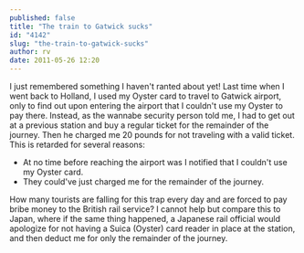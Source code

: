 ```yaml
---
published: false
title: "The train to Gatwick sucks"
id: "4142"
slug: "the-train-to-gatwick-sucks"
author: rv
date: 2011-05-26 12:20
---
```

I just remembered something I haven't ranted about yet! Last time when I went back to Holland, I used my Oyster card to travel to Gatwick airport, only to find out upon entering the airport that I couldn't use my Oyster to pay there. Instead, as the wannabe security person told me, I had to get out at a previous station and buy a regular ticket for the remainder of the journey. Then he charged me 20 pounds for not traveling with a valid ticket. This is retarded for several reasons:
<ul>
	<li>At no time before reaching the airport was I notified that I couldn't use my Oyster card.</li>
	<li>They could've just charged me for the remainder of the journey.</li>
</ul>
How many tourists are falling for this trap every day and are forced to pay bribe money to the British rail service? I cannot help but compare this to Japan, where if the same thing happened, a Japanese rail official would apologize for not having a Suica (Oyster) card reader in place at the station, and then deduct me for only the remainder of the journey.